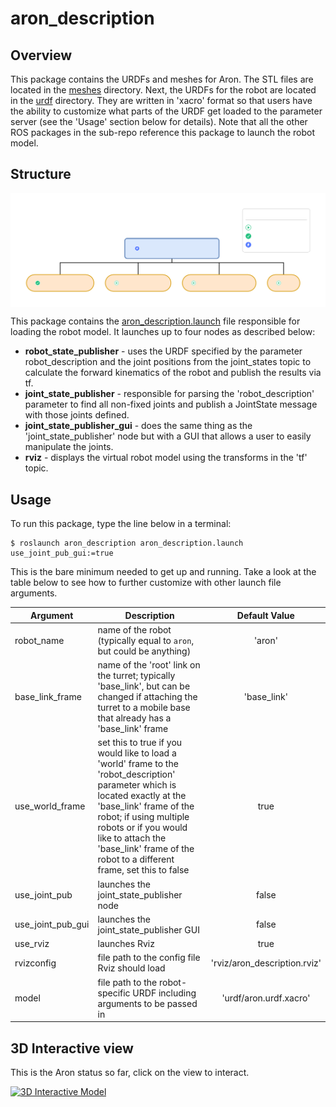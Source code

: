 # aron_description

## Overview
This package contains the URDFs and meshes for Aron. The STL files are located in the [meshes](meshes/) directory. Next, the URDFs for the robot are located in the [urdf](urdf/) directory. They are written in 'xacro' format so that users have the ability to customize what parts of the URDF get loaded to the parameter server (see the 'Usage' section below for details). Note that all the other ROS packages in the sub-repo reference this package to launch the robot model.

## Structure

<img align="center" src="https://github.com/andreagavazzi/aron_description/blob/main/aron_description.svg"/>

This package contains the [aron_description.launch](launch/aron_description.launch) file responsible for loading the robot model. It launches up to four nodes as described below:
- **robot_state_publisher** - uses the URDF specified by the parameter robot_description and the joint positions from the joint_states topic to calculate the forward kinematics of the robot and publish the results via tf.
- **joint_state_publisher** - responsible for parsing the 'robot_description' parameter to find all non-fixed joints and publish a JointState message with those joints defined.
- **joint_state_publisher_gui** - does the same thing as the 'joint_state_publisher' node but with a GUI that allows a user to easily manipulate the joints.
- **rviz** - displays the virtual robot model using the transforms in the 'tf' topic.

## Usage
To run this package, type the line below in a terminal:
```
$ roslaunch aron_description aron_description.launch use_joint_pub_gui:=true
```
This is the bare minimum needed to get up and running. Take a look at the table below to see how to further customize with other launch file arguments.

| Argument | Description | Default Value |
| -------- | ----------- | :-----------: |
| robot_name | name of the robot (typically equal to `aron`, but could be anything) | 'aron' |
| base_link_frame | name of the 'root' link on the turret; typically 'base_link', but can be changed if attaching the turret to a mobile base that already has a 'base_link' frame| 'base_link' |
| use_world_frame | set this to true if you would like to load a 'world' frame to the 'robot_description' parameter which is located exactly at the 'base_link' frame of the robot; if using multiple robots or if you would like to attach the 'base_link' frame of the robot to a different frame, set this to false | true |  
| use_joint_pub | launches the joint_state_publisher node | false |
| use_joint_pub_gui | launches the joint_state_publisher GUI | false |
| use_rviz | launches Rviz | true |
| rvizconfig | file path to the config file Rviz should load | 'rviz/aron_description.rviz' |
| model | file path to the robot-specific URDF including arguments to be passed in | 'urdf/aron.urdf.xacro' |

## 3D Interactive view
This is the Aron status so far, click on the view to interact.  

[![3D Interactive Model](https://github.com/andreagavazzi/aron_robot/blob/main/pics/Aron3d.png)](https://collaborate.shapr3d.com/v/N6kiM8O_q4no-M4yc836B)

